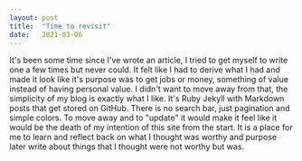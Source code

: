 ```yaml
---
layout:	post
title:	"Time to revisit"
date:	2021-03-06
---
```


It's been some time since I've wrote an article, I tried to get myself to write one a few times but never could. It felt like I had to derive what I had and made it look like it's purpose was to get jobs or money, something of value instead of having personal value. I didn't want to move away from that, the simplicity of my blog is exactly what I like. It's Ruby Jekyll with Markdown posts that get stored on GitHub. There is no search bar, just pagination and simple colors. To move away and to "update" it would make it feel like it would be the death of my intention of this site from the start. It is a place for me to learn and reflect back on what I thought was worthy and purpose later write about things that I thought were not worthy but was.